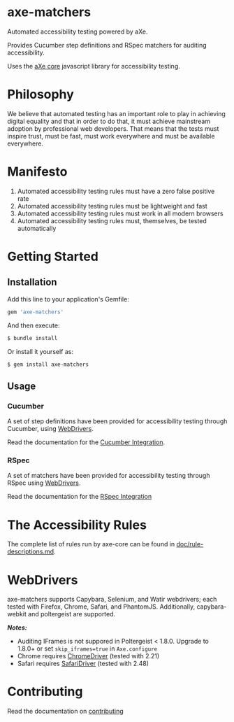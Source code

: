 # axe-matchers

Automated accessibility testing powered by aXe.

Provides Cucumber step definitions and RSpec matchers for auditing accessibility.

Uses the [aXe core][axe-core] javascript library for accessibility testing.

# Philosophy

We believe that automated testing has an important role to play in achieving digital equality and that in order to do that, it must achieve mainstream adoption by professional web developers. That means that the tests must inspire trust, must be fast, must work everywhere and must be available everywhere.

# Manifesto

1. Automated accessibility testing rules must have a zero false positive rate
2. Automated accessibility testing rules must be lightweight and fast
3. Automated accessibility testing rules must work in all modern browsers
4. Automated accessibility testing rules must, themselves, be tested automatically

# Getting Started

## Installation

Add this line to your application's Gemfile:

``` ruby
gem 'axe-matchers'
```

And then execute:

``` sh
$ bundle install
```

Or install it yourself as:

``` sh
$ gem install axe-matchers
```

## Usage

### Cucumber

A set of step definitions have been provided for accessibility testing through Cucumber, using [WebDrivers][webdrivers].

Read the documentation for the [Cucumber Integration][cucumber-integration].

### RSpec

A set of matchers have been provided for accessibility testing through RSpec using [WebDrivers][webdrivers].

Read the documentation for the [RSpec Integration][rspec-integration]

# The Accessibility Rules

The complete list of rules run by axe-core can be found in [doc/rule-descriptions.md][axe-rule-descriptions].

# WebDrivers

axe-matchers supports Capybara, Selenium, and Watir webdrivers; each tested with Firefox, Chrome, Safari, and PhantomJS. Additionally, capybara-webkit and poltergeist are supported.

*__Notes:__*

- Auditing IFrames is not suppored in Poltergeist < 1.8.0. Upgrade to 1.8.0+ or set `skip_iframes=true` in `Axe.configure`
- Chrome requires [ChromeDriver][chrome-driver] (tested with 2.21)
- Safari requires [SafariDriver][safari-driver] (tested with 2.48)


# Contributing

Read the documentation on [contributing][contributing]

[webdrivers]: #webdrivers
[cucumber-integration]: ./docs/Cucumber.md
[rspec-integration]: ./docs/RSpec.md
[contributing]: ./CONTRIBUTING.md

[axe-core]: https://github.com/dequelabs/axe-core
[axe-rule-descriptions]: https://github.com/dequelabs/axe-core/blob/master/doc/rule-descriptions.md

[chrome-driver]: https://sites.google.com/a/chromium.org/chromedriver/
[safari-driver]: https://code.google.com/p/selenium/wiki/SafariDriver
